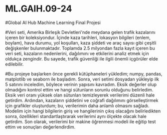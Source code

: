 # ML.GAIH.09-24
#Global AI Hub Machine Learning Final Projesi

#Veri seti, Amerika Birleşik Devletleri'nde meydana gelen trafik kazalarını içeren bir koleksiyondur. İçinde kaza tarihleri, lokasyon bilgileri (enlem, boylam), hava durumu, yol koşulları, kaza şiddeti ve araç sayısı gibi çeşitli değişkenler bulunmaktadır. Toplamda 2.5 milyondan fazla kayıt içeren bu veri seti, kazaların nedenlerini, dağılımını ve etkilerini analiz etmek için oldukça zengindir. Bu sayede, trafik güvenliği ile ilgili önemli içgörüler elde edilebilir.

#Bu projeye başlarken önce gerekli kütüphaneleri yükledim; numpy, pandas, matplotlib ve seaborn ile başladım. Sonra, veri setimi dosyadan yükleyip ilk 5 satırını inceledim, böylece verinin yapısını kavradım. Eksik değerler olup olmadığını kontrol ettim ve hangi sütunların sorunlu olduğunu belirledim. Eksik veri oranı yüksek olan sütunları temizleyerek verilerimi düzenli hale getirdim. Ardından, kazaların şiddetini ve coğrafi dağılımını görselleştirmek için grafikler oluşturdum; bu, verilerimin daha anlamlı olmasını sağladı. Modelim için hangi bilgilerin giriş ve hangilerinin çıkış olacağını belirledikten sonra, özellikleri standartlaştırarak verilerimi aynı ölçekte olacak hale getirdim. Son olarak, verilerimi bir makine öğrenmesi modeli ile eğitip test ettim ve sonuçları değerlendirdim.
